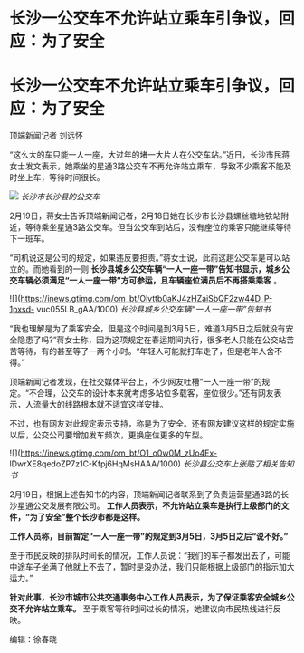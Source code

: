 # 长沙一公交车不允许站立乘车引争议，回应：为了安全

# 长沙一公交车不允许站立乘车引争议，回应：为了安全

顶端新闻记者 刘远怀

“这么大的车只能一人一座，大过年的堵一大片人在公交车站。”近日，长沙市民蒋女士发文表示，她乘坐的星通3路公交车不再允许站立乘车，导致不少乘客不能及时坐上车，等待时间很长。

![](https://inews.gtimg.com/om_bt/Oxe4VnqjpDS_WXuSq8mZLT2uY6zCjDH1yDX3Sfntm3ht8AA/1000)
_长沙市长沙县的公交车_

2月19日，蒋女士告诉顶端新闻记者，2月18日她在长沙市长沙县螺丝塘地铁站附近，等待乘坐星通3路公交车。但当公交车到站后，没有座位的乘客只能继续等待下一班车。

“司机说这是公司的规定，如果违反要担责。”蒋女士说，此前这趟公交车是可以站立的。而她看到的一则
**长沙县城乡公交车辆“一人一座一带”告知书显示，城乡公交车辆必须满足“一人一座一带”方可参运，且车辆座位满员后不再搭乘乘客** 。

![](https://inews.gtimg.com/om_bt/Olvttb0aKJ4zHZaiSbQF2zw44D_P-1pxsd-
vuc055LB_gAA/1000) _长沙县城乡公交车辆“一人一座一带”告知书_

“我也理解是为了乘客安全，但是这个时间是到3月5日，难道3月5日之后就没有安全隐患了吗?”蒋女士称，因为这项规定在春运期间执行，很多老人只能在公交站苦苦等待，有的甚至等了一两个小时。“年轻人可能就打车走了，但是老年人舍不得。”

顶端新闻记者发现，在社交媒体平台上，不少网友吐槽“一人一座一带”的规定。“不合理，公交车的设计本来就考虑多站位多载客，座位很少。”还有网友表示，人流量大的线路根本就不适宜这样安排。

不过，也有网友对此规定表示支持，称是为了安全。还有网友建议这样的规定实施以后，公交公司要增加发车频次，更换座位更多的车型。

![](https://inews.gtimg.com/om_bt/O1_o0w0M_zUo4Ex-
lDwrXE8qedoZP7z1C-Kfpj6HqMsHAAA/1000) _长沙县公交车上张贴了相关告知书_

2月19日，根据上述告知书的内容，顶端新闻记者联系到了负责运营星通3路的长沙星通公交发展有限公司。
**工作人员表示，不允许站立乘车是执行上级部门的文件，“为了安全”整个长沙市都是这样。**

**工作人员称，目前暂定“一人一座一带”的规定到3月5日，3月5日之后“说不好。”**

至于市民反映的排队时间长的情况，工作人员说：“我们的车子都发出去了，可能中途车子坐满了他就上不去了，暂时是没办法，我们只能根据上级部门的指示加大运力。”

**针对此事，长沙市城市公共交通事务中心工作人员表示，为了保证乘客安全城乡公交不允许站立乘车。** 至于乘客等待时间过长的情况，她建议向市民热线进行反映。

编辑：徐春晓

